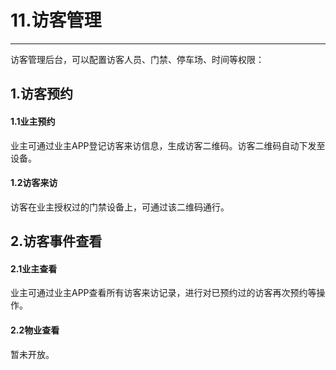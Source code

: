 # 11.访客管理

---

访客管理后台，可以配置访客人员、门禁、停车场、时间等权限：



## 1.访客预约

#### 1.1业主预约

业主可通过业主APP登记访客来访信息，生成访客二维码。访客二维码自动下发至设备。
#### 1.2访客来访
访客在业主授权过的门禁设备上，可通过该二维码通行。



## 2.访客事件查看
#### 2.1业主查看
业主可通过业主APP查看所有访客来访记录，进行对已预约过的访客再次预约等操作。
#### 2.2物业查看
暂未开放。

